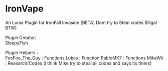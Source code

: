 # IronVape
An Luma Plugin for IronFall Invasion [BETA]
Dont try to Steal codes (Illigal BTW)

Plugin Creator:                            
SleepyFish

Plugin Helpers :                                        
FooFoo_The_Guy : Functions
Lukas          : Function
PabloMK7       : Functions
MikeWii        : Research/Codes (i think Mike try to steal all codes and says its thiers)
